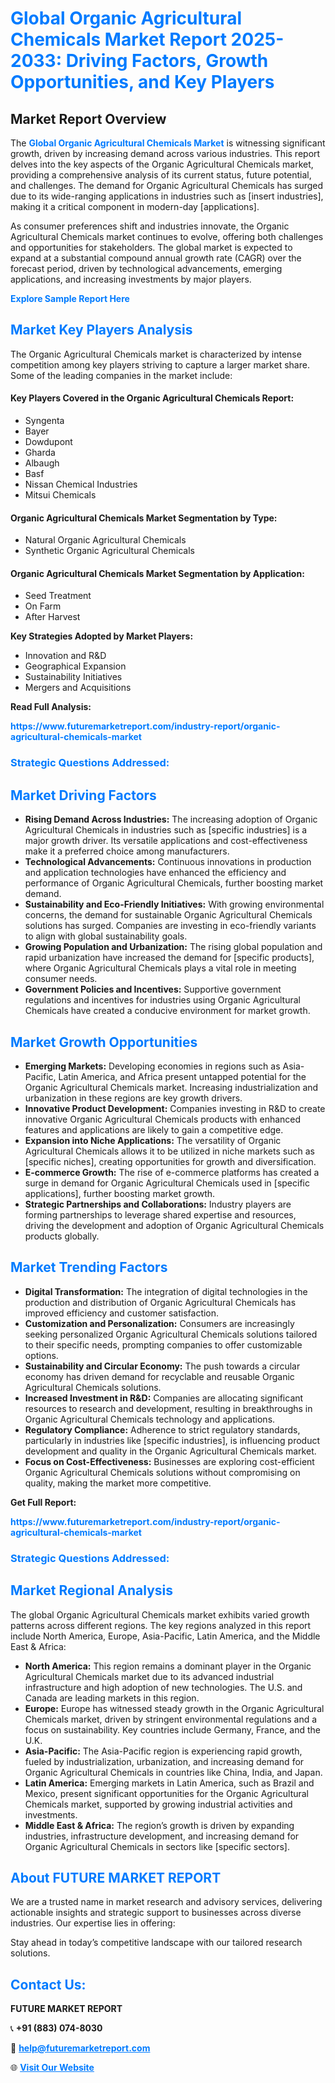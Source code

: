 <h1 style="color: #007BFF;">Global Organic Agricultural Chemicals Market Report 2025-2033: Driving Factors, Growth Opportunities, and Key Players</h1>

<section id="overview">
<h2>Market Report Overview</h2>
<p>The <a href="https://www.futuremarketreport.com/industry-report/organic-agricultural-chemicals-market" style="color: #007BFF; text-decoration: none;"><strong>Global Organic Agricultural Chemicals Market</strong></a> is witnessing significant growth, driven by increasing demand across various industries. This report delves into the key aspects of the Organic Agricultural Chemicals market, providing a comprehensive analysis of its current status, future potential, and challenges. The demand for Organic Agricultural Chemicals has surged due to its wide-ranging applications in industries such as [insert industries], making it a critical component in modern-day [applications].</p>
<p>As consumer preferences shift and industries innovate, the Organic Agricultural Chemicals market continues to evolve, offering both challenges and opportunities for stakeholders. The global market is expected to expand at a substantial compound annual growth rate (CAGR) over the forecast period, driven by technological advancements, emerging applications, and increasing investments by major players.</p>
</section>

<section id="overview">
<p><a href="https://www.futuremarketreport.com/request-sample/reportId=30317" style="color: #007BFF; text-decoration: none;"><strong>Explore Sample Report Here</strong></a></p>
</section>

<section id="key-players">
<h2 style="color: #007BFF;">Market Key Players Analysis</h2>
<p>The Organic Agricultural Chemicals market is characterized by intense competition among key players striving to capture a larger market share. Some of the leading companies in the market include:</p>
<h4>Key Players Covered in the Organic Agricultural Chemicals Report:</h4>
<ul><li>Syngenta</li><li>Bayer</li><li>Dowdupont</li><li>Gharda</li><li>Albaugh</li><li>Basf</li><li>Nissan Chemical Industries</li><li>Mitsui Chemicals</li></ul>
<h4>Organic Agricultural Chemicals Market Segmentation by Type:</h4>
<ul><li>Natural Organic Agricultural Chemicals</li><li>Synthetic Organic Agricultural Chemicals</li></ul>

<h4>Organic Agricultural Chemicals Market Segmentation by Application:</h4>
<ul><li>Seed Treatment</li><li>On Farm</li><li>After Harvest</li></ul>
<p><strong>Key Strategies Adopted by Market Players:</strong></p>
<ul>
<li>Innovation and R&D</li>
<li>Geographical Expansion</li>
<li>Sustainability Initiatives</li>
<li>Mergers and Acquisitions</li>
</ul>
</section>

<section>
<p><strong>Read Full Analysis: </strong></p><a href="https://www.futuremarketreport.com/industry-report/organic-agricultural-chemicals-market" style="color: #007BFF; text-decoration: none;"><strong>https://www.futuremarketreport.com/industry-report/organic-agricultural-chemicals-market</strong></a>
<h3 style="color: #007BFF;">Strategic Questions Addressed:</h3>
</section>

<section id="driving-factors">
<h2 style="color: #007BFF;">Market Driving Factors</h2>
<ul>
<li><strong>Rising Demand Across Industries:</strong> The increasing adoption of Organic Agricultural Chemicals in industries such as [specific industries] is a major growth driver. Its versatile applications and cost-effectiveness make it a preferred choice among manufacturers.</li>
<li><strong>Technological Advancements:</strong> Continuous innovations in production and application technologies have enhanced the efficiency and performance of Organic Agricultural Chemicals, further boosting market demand.</li>
<li><strong>Sustainability and Eco-Friendly Initiatives:</strong> With growing environmental concerns, the demand for sustainable Organic Agricultural Chemicals solutions has surged. Companies are investing in eco-friendly variants to align with global sustainability goals.</li>
<li><strong>Growing Population and Urbanization:</strong> The rising global population and rapid urbanization have increased the demand for [specific products], where Organic Agricultural Chemicals plays a vital role in meeting consumer needs.</li>
<li><strong>Government Policies and Incentives:</strong> Supportive government regulations and incentives for industries using Organic Agricultural Chemicals have created a conducive environment for market growth.</li>
</ul>
</section>

<section id="growth-opportunities">
<h2 style="color: #007BFF;">Market Growth Opportunities</h2>
<ul>
<li><strong>Emerging Markets:</strong> Developing economies in regions such as Asia-Pacific, Latin America, and Africa present untapped potential for the Organic Agricultural Chemicals market. Increasing industrialization and urbanization in these regions are key growth drivers.</li>
<li><strong>Innovative Product Development:</strong> Companies investing in R&D to create innovative Organic Agricultural Chemicals products with enhanced features and applications are likely to gain a competitive edge.</li>
<li><strong>Expansion into Niche Applications:</strong> The versatility of Organic Agricultural Chemicals allows it to be utilized in niche markets such as [specific niches], creating opportunities for growth and diversification.</li>
<li><strong>E-commerce Growth:</strong> The rise of e-commerce platforms has created a surge in demand for Organic Agricultural Chemicals used in [specific applications], further boosting market growth.</li>
<li><strong>Strategic Partnerships and Collaborations:</strong> Industry players are forming partnerships to leverage shared expertise and resources, driving the development and adoption of Organic Agricultural Chemicals products globally.</li>
</ul>
</section>

<section id="trending-factors">
<h2 style="color: #007BFF;">Market Trending Factors</h2>
<ul>
<li><strong>Digital Transformation:</strong> The integration of digital technologies in the production and distribution of Organic Agricultural Chemicals has improved efficiency and customer satisfaction.</li>
<li><strong>Customization and Personalization:</strong> Consumers are increasingly seeking personalized Organic Agricultural Chemicals solutions tailored to their specific needs, prompting companies to offer customizable options.</li>
<li><strong>Sustainability and Circular Economy:</strong> The push towards a circular economy has driven demand for recyclable and reusable Organic Agricultural Chemicals solutions.</li>
<li><strong>Increased Investment in R&D:</strong> Companies are allocating significant resources to research and development, resulting in breakthroughs in Organic Agricultural Chemicals technology and applications.</li>
<li><strong>Regulatory Compliance:</strong> Adherence to strict regulatory standards, particularly in industries like [specific industries], is influencing product development and quality in the Organic Agricultural Chemicals market.</li>
<li><strong>Focus on Cost-Effectiveness:</strong> Businesses are exploring cost-efficient Organic Agricultural Chemicals solutions without compromising on quality, making the market more competitive.</li>
</ul>
</section>

<section>
<p><strong>Get Full Report: </strong></p><a href="https://www.futuremarketreport.com/industry-report/organic-agricultural-chemicals-market" style="color: #007BFF; text-decoration: none;"><strong>https://www.futuremarketreport.com/industry-report/organic-agricultural-chemicals-market</strong></a>
<h3 style="color: #007BFF;">Strategic Questions Addressed:</h3>
</section>


<section id="regional-analysis">
<h2 style="color: #007BFF;">Market Regional Analysis</h2>
<p>The global Organic Agricultural Chemicals market exhibits varied growth patterns across different regions. The key regions analyzed in this report include North America, Europe, Asia-Pacific, Latin America, and the Middle East & Africa:</p>
<ul>
<li><strong>North America:</strong> This region remains a dominant player in the Organic Agricultural Chemicals market due to its advanced industrial infrastructure and high adoption of new technologies. The U.S. and Canada are leading markets in this region.</li>
<li><strong>Europe:</strong> Europe has witnessed steady growth in the Organic Agricultural Chemicals market, driven by stringent environmental regulations and a focus on sustainability. Key countries include Germany, France, and the U.K.</li>
<li><strong>Asia-Pacific:</strong> The Asia-Pacific region is experiencing rapid growth, fueled by industrialization, urbanization, and increasing demand for Organic Agricultural Chemicals in countries like China, India, and Japan.</li>
<li><strong>Latin America:</strong> Emerging markets in Latin America, such as Brazil and Mexico, present significant opportunities for the Organic Agricultural Chemicals market, supported by growing industrial activities and investments.</li>
<li><strong>Middle East & Africa:</strong> The region’s growth is driven by expanding industries, infrastructure development, and increasing demand for Organic Agricultural Chemicals in sectors like [specific sectors].</li>
</ul>
</section>

<footer>
<h2 style="color: #007BFF;">About FUTURE MARKET REPORT</h2>
<p>We are a trusted name in market research and advisory services, delivering actionable insights and strategic support to businesses across diverse industries. Our expertise lies in offering:</p>

<p>Stay ahead in today’s competitive landscape with our tailored research solutions.</p>

<h2 style="color: #007BFF;">Contact Us:</h2>
<p><strong>FUTURE MARKET REPORT</strong></p>
<p>📞 <strong>+91 (883) 074-8030</strong></p>
<p>📧 <strong><a href="mailto:help@futuremarketreport.com" style="color: #007BFF;">help@futuremarketreport.com</a></strong></p>
<p>🌐 <strong><a href="https://www.futuremarketreport.com/" style="color: #007BFF;">Visit Our Website</a></strong></p>
</footer>